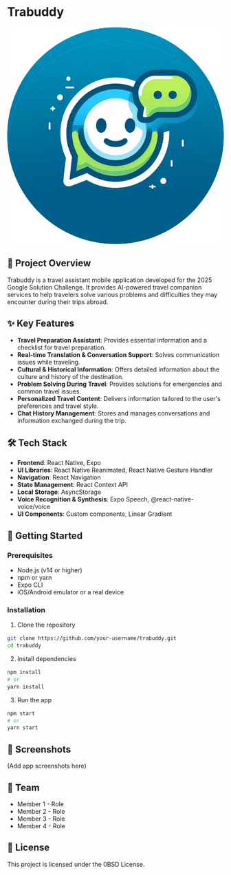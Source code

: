 # Trabuddy

![Trabuddy Logo](./assets/Logo.png)

## 📱 Project Overview

Trabuddy is a travel assistant mobile application developed for the 2025 Google Solution Challenge. It provides AI-powered travel companion services to help travelers solve various problems and difficulties they may encounter during their trips abroad.

## ✨ Key Features

- **Travel Preparation Assistant**: Provides essential information and a checklist for travel preparation.
- **Real-time Translation & Conversation Support**: Solves communication issues while traveling.
- **Cultural & Historical Information**: Offers detailed information about the culture and history of the destination.
- **Problem Solving During Travel**: Provides solutions for emergencies and common travel issues.
- **Personalized Travel Content**: Delivers information tailored to the user's preferences and travel style.
- **Chat History Management**: Stores and manages conversations and information exchanged during the trip.

## 🛠️ Tech Stack

- **Frontend**: React Native, Expo
- **UI Libraries**: React Native Reanimated, React Native Gesture Handler
- **Navigation**: React Navigation
- **State Management**: React Context API
- **Local Storage**: AsyncStorage
- **Voice Recognition & Synthesis**: Expo Speech, @react-native-voice/voice
- **UI Components**: Custom components, Linear Gradient

## 🚀 Getting Started

### Prerequisites

- Node.js (v14 or higher)
- npm or yarn
- Expo CLI
- iOS/Android emulator or a real device

### Installation

1. Clone the repository
```bash
git clone https://github.com/your-username/trabuddy.git
cd trabuddy
```

2. Install dependencies
```bash
npm install
# or
yarn install
```

3. Run the app
```bash
npm start
# or
yarn start
```

## 📱 Screenshots

(Add app screenshots here)

## 👥 Team

- Member 1 - Role
- Member 2 - Role
- Member 3 - Role
- Member 4 - Role

## 📄 License

This project is licensed under the 0BSD License.
